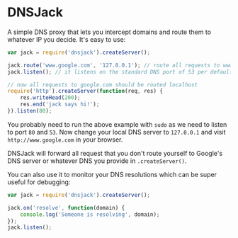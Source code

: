 # DNSJack

A simple DNS proxy that lets you intercept domains and route them to whatever IP you decide.
It's easy to use:

``` js
var jack = require('dnsjack').createServer();

jack.route('www.google.com', '127.0.0.1'); // route all requests to www.google.com to localhost
jack.listen(); // it listens on the standard DNS port of 53 per default

// now all requests to google.com should be routed localhost
require('http').createServer(function(req, res) {
	res.writeHead(200);
	res.end('jack says hi!');
}).listen(80);
```

You probably need to run the above example with `sudo` as we need to listen to port `80` and `53`.
Now change your local DNS server to `127.0.0.1` and visit `http://www.google.com` in your browser.

DNSJack will forward all request that you don't route yourself to Google's DNS server or whatever DNS
you provide in `.createServer()`.

You can also use it to monitor your DNS resolutions which can be super useful for debugging:

``` js
var jack = require('dnsjack').createServer();

jack.on('resolve', function(domain) {
	console.log('Someone is resolving', domain);
});
jack.listen();
```
